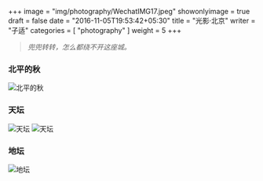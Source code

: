 +++
image = "img/photography/WechatIMG17.jpeg"
showonlyimage = true
draft = false
date = "2016-11-05T19:53:42+05:30"
title = "光影·北京"
writer = "子适"
categories = [ "photography" ]
weight = 5
+++

 > *兜兜转转，怎么都绕不开这座城。*
<!--more-->

### 北平的秋
![北平的秋](https://i.loli.net/2019/01/25/5c4aa3ed6b3a2.jpg)

### 天坛
![天坛](https://i.loli.net/2019/01/25/5c4a7622e7610.jpeg)
![天坛](https://i.loli.net/2019/01/25/5c4a7680d8541.jpeg)

### 地坛
![地坛](https://i.loli.net/2019/01/25/5c4a7662b7787.jpg)

